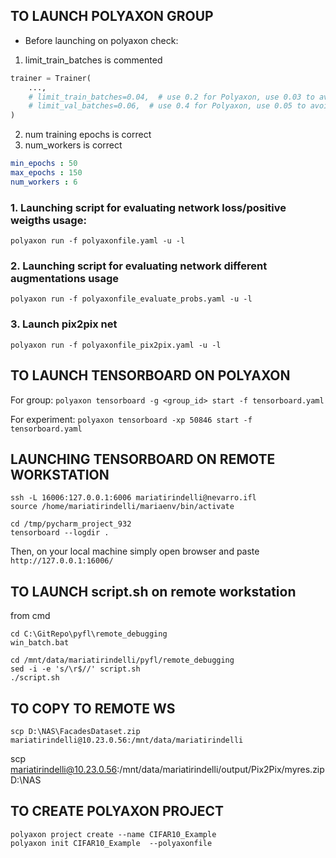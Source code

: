 ##  TO LAUNCH POLYAXON GROUP
- Before launching on polyaxon check:
1. limit_train_batches is commented
```python
trainer = Trainer(
    ...,
    # limit_train_batches=0.04,  # use 0.2 for Polyaxon, use 0.03 to avoid memory error on Anna's computer
    # limit_val_batches=0.06,  # use 0.4 for Polyaxon, use 0.05 to avoid memory error on Anna's computer
)
```

2. num training epochs is correct
3. num_workers is correct

```yaml
min_epochs : 50
max_epochs : 150
num_workers : 6
```

### 1. Launching script for evaluating network loss/positive weigths usage:
```polyaxon run -f polyaxonfile.yaml -u -l```

### 2. Launching script for evaluating network different augmentations usage
```polyaxon run -f polyaxonfile_evaluate_probs.yaml -u -l```

### 3. Launch pix2pix net
```polyaxon run -f polyaxonfile_pix2pix.yaml -u -l```



## TO LAUNCH TENSORBOARD ON POLYAXON ############

For group: 
```polyaxon tensorboard -g <group_id> start -f tensorboard.yaml```

For experiment:
```polyaxon tensorboard -xp 50846 start -f tensorboard.yaml```


## LAUNCHING TENSORBOARD ON REMOTE WORKSTATION ##########
```
ssh -L 16006:127.0.0.1:6006 mariatirindelli@nevarro.ifl
source /home/mariatirindelli/mariaenv/bin/activate

cd /tmp/pycharm_project_932
tensorboard --logdir .
```

Then, on your local machine simply open browser and paste
```http://127.0.0.1:16006/```


## TO LAUNCH script.sh on remote workstation ############

from cmd
```
cd C:\GitRepo\pyfl\remote_debugging
win_batch.bat

cd /mnt/data/mariatirindelli/pyfl/remote_debugging
sed -i -e 's/\r$//' script.sh
./script.sh 
```


## TO COPY TO REMOTE WS
```
scp D:\NAS\FacadesDataset.zip mariatirindelli@10.23.0.56:/mnt/data/mariatirindelli
```

scp mariatirindelli@10.23.0.56:/mnt/data/mariatirindelli/output/Pix2Pix/myres.zip D:\NAS

## TO CREATE POLYAXON PROJECT
```
polyaxon project create --name CIFAR10_Example
polyaxon init CIFAR10_Example  --polyaxonfile
```